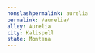 ```yaml
---
﻿nonslashpermalink: aurelia
permalink: /aurelia/
alley: Aurelia
city: Kalispell
state: Montana
---
```

